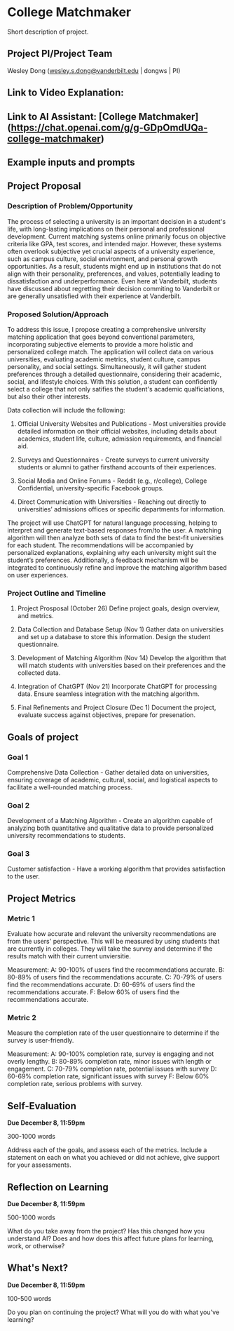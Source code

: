 # College Matchmaker
Short description of project.





## Project PI/Project Team 
Wesley Dong (wesley.s.dong@vanderbilt.edu | dongws | PI)

## Link to Video Explanation: 

## Link to AI Assistant: [College Matchmaker] (https://chat.openai.com/g/g-GDpOmdUQa-college-matchmaker)

## Example inputs and prompts

## Project Proposal 

### Description of Problem/Opportunity
The process of selecting a university is an important decision in a student's life, with long-lasting implications on their personal and professional development. Current matching systems online primarily focus on objective criteria like GPA, test scores, and intended major. However, these systems often overlook subjective yet crucial aspects of a university experience, such as campus culture, social environment, and personal growth opportunities. As a result, students might end up in institutions that do not align with their personality, preferences, and values, potentially leading to dissatisfaction and underperformance. Even here at Vanderbilt, students have discussed about regretting their decision commiting to Vanderbilt or are generally unsatisfied with their experience at Vanderbilt. 

### Proposed Solution/Approach
To address this issue, I propose creating a comprehensive university matching application that goes beyond conventional parameters, incorporating subjective elements to provide a more holistic and personalized college match. The application will collect data on various universities, evaluating academic metrics, student culture, campus personality, and social settings. Simultaneously, it will gather student preferences through a detailed questionnaire, considering their academic, social, and lifestyle choices. With this solution, a student can confidently select a college that not only satifies the student's academic qualficiations, but also their other interests. 

Data collection will include the following: 
1. Official University Websites and Publications - Most universities provide detailed information on their official websites, including details about academics, student life, culture, admission requirements, and financial aid.

2. Surveys and Questionnaires - Create surveys to current university students or alumni to gather firsthand accounts of their experiences.

3. Social Media and Online Forums - Reddit (e.g., r/college), College Confidential, university-specific Facebook groups.

4. Direct Communication with Universities - Reaching out directly to universities’ admissions offices or specific departments for information.

The project will use ChatGPT for natural language processing, helping to interpret and generate text-based responses from/to the user. A matching algorithm will then analyze both sets of data to find the best-fit universities for each student. The recommendations will be accompanied by personalized explanations, explaining why each university might suit the student’s preferences. Additionally, a feedback mechanism will be integrated to continuously refine and improve the matching algorithm based on user experiences.

### Project Outline and Timeline
1. Project Prosposal (October 26)
Define project goals, design overview, and metrics.

3. Data Collection and Database Setup (Nov 1)
Gather data on universities and set up a database to store this information. Design the student questionnaire.

4. Development of Matching Algorithm (Nov 14)
Develop the algorithm that will match students with universities based on their preferences and the collected data.

5. Integration of ChatGPT (Nov 21)
Incorporate ChatGPT for processing data. Ensure seamless integration with the matching algorithm.

9. Final Refinements and Project Closure (Dec 1)
Document the project, evaluate success against objectives, prepare for presenation.

## Goals of project 

### Goal 1
Comprehensive Data Collection - Gather detailed data on universities, ensuring coverage of academic, cultural, social, and logistical aspects to facilitate a well-rounded matching process.
### Goal 2
Development of a Matching Algorithm - Create an algorithm capable of analyzing both quantitative and qualitative data to provide personalized university recommendations to students.
### Goal 3
Customer satisfaction - Have a working algorithm that provides satisfaction to the user.

## Project Metrics 

### Metric 1
Evaluate how accurate and relevant the university recommendations are from the users' perspective. This will be measured by using students that are currently in colleges. They will take the survey and determine if the results match with their current unviersitie. 

Measurement:
A: 90-100% of users find the recommendations accurate. 
B: 80-89% of users find the recommendations accurate. 
C: 70-79% of users find the recommendations accurate. 
D: 60-69% of users find the recommendations accurate. 
F: Below 60% of users find the recommendations accurate.

### Metric 2
Measure the completion rate of the user questionnaire to determine if the survey is user-friendly. 

Measurement:
A: 90-100% completion rate, survey is engaging and not overly lengthy.
B: 80-89% completion rate, minor issues with length or engagement.
C: 70-79% completion rate, potential issues with survey
D: 60-69% completion rate, significant issues with survey
F: Below 60% completion rate, serious problems with survey. 

## Self-Evaluation
**Due December 8, 11:59pm**

300-1000 words

Address each of the goals, and assess each of the metrics. Include a statement on each on what you achieved or did not achieve, give support for your assessments.

## Reflection on Learning
**Due December 8, 11:59pm**

500-1000 words

What do you take away from the project? Has this changed how you understand AI? Does and how does this affect future plans for learning, work, or otherwise?

## What's Next?
**Due December 8, 11:59pm**

100-500 words

Do you plan on continuing the project? What will you do with what you've learning?
